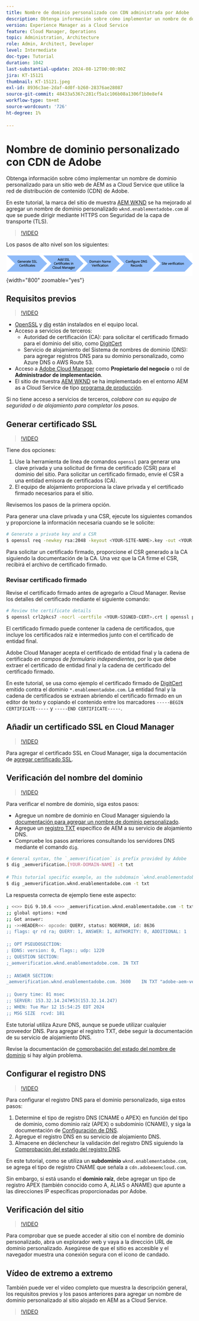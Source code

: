 ```yaml
---
title: Nombre de dominio personalizado con CDN administrada por Adobe
description: Obtenga información sobre cómo implementar un nombre de dominio personalizado en el sitio web de AEM as a Cloud Service que utiliza una CDN administrada por Adobe.
version: Experience Manager as a Cloud Service
feature: Cloud Manager, Operations
topic: Administration, Architecture
role: Admin, Architect, Developer
level: Intermediate
doc-type: Tutorial
duration: 1042
last-substantial-update: 2024-08-12T00:00:00Z
jira: KT-15121
thumbnail: KT-15121.jpeg
exl-id: 8936c3ae-2daf-4d0f-b260-28376ae28087
source-git-commit: 48433a5367c281cf5a1c106b08a1306f1b0e8ef4
workflow-type: tm+mt
source-wordcount: '726'
ht-degree: 1%

---
```


# Nombre de dominio personalizado con CDN de Adobe

Obtenga información sobre cómo implementar un nombre de dominio personalizado para un sitio web de AEM as a Cloud Service que utilice la red de distribución de contenido (CDN) de Adobe.

En este tutorial, la marca del sitio de muestra [AEM WKND](https://github.com/adobe/aem-guides-wknd) se ha mejorado al agregar un nombre de dominio personalizado `wknd.enablementadobe.com` al que se puede dirigir mediante HTTPS con Seguridad de la capa de transporte (TLS).

>[!VIDEO](https://video.tv.adobe.com/v/3427903?quality=12&learn=on)

Los pasos de alto nivel son los siguientes:

![Nombre de dominio personalizado con CDN de Adobe](./assets/add-custom-domain-name-with-Adobe-CDN.png){width="800" zoomable="yes"}

## Requisitos previos

>[!VIDEO](https://video.tv.adobe.com/v/3427909?quality=12&learn=on)

- [OpenSSL](https://www.openssl.org/) y [dig](https://www.isc.org/blogs/dns-checker/) están instalados en el equipo local.
- Acceso a servicios de terceros:
   - Autoridad de certificación (CA): para solicitar el certificado firmado para el dominio del sitio, como [DigitCert](https://www.digicert.com/)
   - Servicio de alojamiento del Sistema de nombres de dominio (DNS): para agregar registros DNS para su dominio personalizado, como Azure DNS o AWS Route 53.
- Acceso a [Adobe Cloud Manager](https://my.cloudmanager.adobe.com/) como **Propietario del negocio** o rol de **Administrador de implementación**.
- El sitio de muestra [AEM WKND](https://github.com/adobe/aem-guides-wknd) se ha implementado en el entorno AEM as a Cloud Service de tipo [programa de producción](https://experienceleague.adobe.com/en/docs/experience-manager-cloud-service/content/implementing/using-cloud-manager/programs/introduction-production-programs).

Si no tiene acceso a servicios de terceros, _colabore con su equipo de seguridad o de alojamiento para completar los pasos_.

## Generar certificado SSL

>[!VIDEO](https://video.tv.adobe.com/v/3427908?quality=12&learn=on)

Tiene dos opciones:

1. Use la herramienta de línea de comandos `openssl` para generar una clave privada y una solicitud de firma de certificado (CSR) para el dominio del sitio. Para solicitar un certificado firmado, envíe el CSR a una entidad emisora de certificados (CA).
1. El equipo de alojamiento proporciona la clave privada y el certificado firmado necesarios para el sitio.

Revisemos los pasos de la primera opción.

Para generar una clave privada y una CSR, ejecute los siguientes comandos y proporcione la información necesaria cuando se le solicite:

```bash
# Generate a private key and a CSR
$ openssl req -newkey rsa:2048 -keyout <YOUR-SITE-NAME>.key -out <YOUR-SITE-NAME>.csr -nodes
```

Para solicitar un certificado firmado, proporcione el CSR generado a la CA siguiendo la documentación de la CA. Una vez que la CA firme el CSR, recibirá el archivo de certificado firmado.

### Revisar certificado firmado

Revise el certificado firmado antes de agregarlo a Cloud Manager. Revise los detalles del certificado mediante el siguiente comando:

```bash
# Review the certificate details
$ openssl crl2pkcs7 -nocrl -certfile <YOUR-SIGNED-CERT>.crt | openssl pkcs7 -print_certs -noout
```

El certificado firmado puede contener la cadena de certificados, que incluye los certificados raíz e intermedios junto con el certificado de entidad final.

Adobe Cloud Manager acepta el certificado de entidad final y la cadena de certificado _en campos de formulario independientes_, por lo que debe extraer el certificado de entidad final y la cadena de certificado del certificado firmado.

En este tutorial, se usa como ejemplo el certificado firmado de [DigitCert](https://www.digicert.com/) emitido contra el dominio `*.enablementadobe.com`. La entidad final y la cadena de certificados se extraen abriendo el certificado firmado en un editor de texto y copiando el contenido entre los marcadores `-----BEGIN CERTIFICATE-----` y `-----END CERTIFICATE-----`.

## Añadir un certificado SSL en Cloud Manager

>[!VIDEO](https://video.tv.adobe.com/v/3427906?quality=12&learn=on)

Para agregar el certificado SSL en Cloud Manager, siga la documentación de [agregar certificado SSL](https://experienceleague.adobe.com/en/docs/experience-manager-cloud-service/content/implementing/using-cloud-manager/manage-ssl-certificates/add-ssl-certificate).

## Verificación del nombre del dominio

>[!VIDEO](https://video.tv.adobe.com/v/3427905?quality=12&learn=on)

Para verificar el nombre de dominio, siga estos pasos:

- Agregue un nombre de dominio en Cloud Manager siguiendo la [documentación para agregar un nombre de dominio personalizado](https://experienceleague.adobe.com/es/docs/experience-manager-cloud-service/content/implementing/using-cloud-manager/custom-domain-names/add-custom-domain-name).
- Agregue un [registro TXT](https://experienceleague.adobe.com/en/docs/experience-manager-cloud-service/content/implementing/using-cloud-manager/custom-domain-names/add-text-record) específico de AEM a su servicio de alojamiento DNS.
- Compruebe los pasos anteriores consultando los servidores DNS mediante el comando `dig`.

```bash
# General syntax, the `_aemverification` is prefix provided by Adobe
$ dig _aemverification.[YOUR-DOMAIN-NAME] -t txt

# This tutorial specific example, as the subdomain `wknd.enablementadobe.com` is used
$ dig _aemverification.wknd.enablementadobe.com -t txt
```

La respuesta correcta de ejemplo tiene este aspecto:

```bash
; <<>> DiG 9.10.6 <<>> _aemverification.wknd.enablementadobe.com -t txt
;; global options: +cmd
;; Got answer:
;; ->>HEADER<<- opcode: QUERY, status: NOERROR, id: 8636
;; flags: qr rd ra; QUERY: 1, ANSWER: 1, AUTHORITY: 0, ADDITIONAL: 1

;; OPT PSEUDOSECTION:
; EDNS: version: 0, flags:; udp: 1220
;; QUESTION SECTION:
;_aemverification.wknd.enablementadobe.com. IN TXT

;; ANSWER SECTION:
_aemverification.wknd.enablementadobe.com. 3600    IN TXT "adobe-aem-verification=wknd.enablementadobe.com/105881/991000/bef0e843-9280-4385-9984-357ed9a4217b"

;; Query time: 81 msec
;; SERVER: 153.32.14.247#53(153.32.14.247)
;; WHEN: Tue Mar 12 15:54:25 EDT 2024
;; MSG SIZE  rcvd: 181
```

Este tutorial utiliza Azure DNS, aunque se puede utilizar cualquier proveedor DNS. Para agregar el registro TXT, debe seguir la documentación de su servicio de alojamiento DNS.

Revise la documentación de [comprobación del estado del nombre de dominio](https://experienceleague.adobe.com/en/docs/experience-manager-cloud-service/content/implementing/using-cloud-manager/custom-domain-names/check-domain-name-status) si hay algún problema.

## Configurar el registro DNS

>[!VIDEO](https://video.tv.adobe.com/v/3427907?quality=12&learn=on)

Para configurar el registro DNS para el dominio personalizado, siga estos pasos:

1. Determine el tipo de registro DNS (CNAME o APEX) en función del tipo de dominio, como dominio raíz (APEX) o subdominio (CNAME), y siga la documentación de [Configuración de DNS](https://experienceleague.adobe.com/en/docs/experience-manager-cloud-service/content/implementing/using-cloud-manager/custom-domain-names/configure-dns-settings).
1. Agregue el registro DNS en su servicio de alojamiento DNS.
1. Almacene en déclencheur la validación del registro DNS siguiendo la [Comprobación del estado del registro DNS](https://experienceleague.adobe.com/en/docs/experience-manager-cloud-service/content/implementing/using-cloud-manager/custom-domain-names/check-dns-record-status).

En este tutorial, como se utiliza un **subdominio** `wknd.enablementadobe.com`, se agrega el tipo de registro CNAME que señala a `cdn.adobeaemcloud.com`.

Sin embargo, si está usando el **dominio raíz**, debe agregar un tipo de registro APEX (también conocido como A, ALIAS o ANAME) que apunte a las direcciones IP específicas proporcionadas por Adobe.

## Verificación del sitio

>[!VIDEO](https://video.tv.adobe.com/v/3427904?quality=12&learn=on)

Para comprobar que se puede acceder al sitio con el nombre de dominio personalizado, abra un explorador web y vaya a la dirección URL de dominio personalizado. Asegúrese de que el sitio es accesible y el navegador muestra una conexión segura con el icono de candado.

## Vídeo de extremo a extremo

También puede ver el vídeo completo que muestra la descripción general, los requisitos previos y los pasos anteriores para agregar un nombre de dominio personalizado al sitio alojado en AEM as a Cloud Service.

>[!VIDEO](https://video.tv.adobe.com/v/3427817?quality=12&learn=on)

